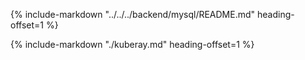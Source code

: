 <!-- markdownlint-disable-next-line first-line-h1 -->
{%
   include-markdown "../../../backend/mysql/README.md"
   heading-offset=1
%}

{%
   include-markdown "./kuberay.md"
   heading-offset=1
%}
